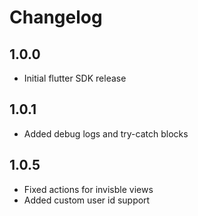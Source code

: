 # Changelog

## 1.0.0

- Initial flutter SDK release

## 1.0.1

- Added debug logs and try-catch blocks

## 1.0.5

- Fixed actions for invisble views 
- Added custom user id support
